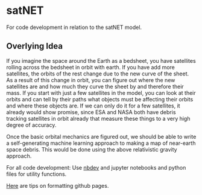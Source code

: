 # satNET
For code development in relation to the satNET model.

## **Overlying Idea**
If you imagine the space around the Earth as a bedsheet, you have satellites rolling across the bedsheet in orbit with earth. 
If you have add more satellites, the orbits of the rest change due to the new curve of the sheet. 
As a result of this change in orbit, you can figure out where the new satellites are and how much they curve the sheet by and therefore their mass. 
If you start with just a few satellites in the model, you can look at their orbits and can tell by their paths what objects must be affecting their orbits and where these objects are.
If we can only do it for a few satellites, it already would show promise, since ESA and NASA both have debris tracking satellites in orbit already that measure these things to a very high degree of accuracy.

Once the basic orbital mechanics are figured out, we should be able to write a self-generating machine learning approach to making a map of near-earth space debris.
This would be done using the above relativistic gravity approach.

For all code development: Use [nbdev](https://github.com/fastai/nbdev) and jupyter notebooks and python files for utility functions.

[Here](https://docs.github.com/en/free-pro-team@latest/github/writing-on-github/basic-writing-and-formatting-syntax) are tips on formatting github pages.
